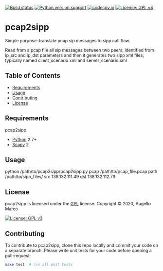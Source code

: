 [![Build status](https://api.travis-ci.org/superfast1979/pcap2sipp.svg?branch=master)](https://travis-ci.org/superfast1979)
[![Python version support](https://img.shields.io/badge/python-2.7%20%7C%203.8-blue.svg)](https://www.gnu.org/licenses/gpl-3.0)
[![codecov.io](https://codecov.io/gh/superfast1979/pcap2sipp/coverage.svg?branch=master)](https://codecov.io/gh/superfast1979/pcap2sipp) 
[![License: GPL v3](https://img.shields.io/badge/License-GPLv3-blue.svg)](https://www.gnu.org/licenses/gpl-3.0)

# pcap2sipp
Simple purpose: translate pcap sip messages to sipp call flow.

Read from a pcap file all sip messages between two peers, identified from ip_src and ip_dst parameters and then it generates two sipp xml files, typically named client_scenario.xml and server_scenario.xml


Table of Contents
-----------------

  * [Requirements](#requirements)
  * [Usage](#usage)
  * [Contributing](#contributing)
  * [License](#license)

Requirements
------------
pcap2sipp:

  * [Python][python2] 2.7+
  * [Scapy][scapy] 2

[python2]: https://www.python.org/download/releases/2.7/
[scapy]: https://scapy.readthedocs.io/en/latest/index.html

Usage
------------
python /path/to/pcap2sipp/pcap2sipp.py pcap /path/to/pcap_file.pcap path /path/to/sipp_files/ src 138.132.111.49 dst 138.132.112.79

License
-------

pcap2sipp is licensed under the [GPL](#) license.
Copyright &copy; 2020, Augello Marco

[![License: GPL v3](https://img.shields.io/badge/License-GPLv3-blue.svg)](https://www.gnu.org/licenses/gpl-3.0)

Contributing
------------

To contribute to pcap2sipp, clone this repo locally and commit your code on a separate branch. Please write unit tests for your code before opening a pull-request:

```sh
make test  # run all unit tests
```

